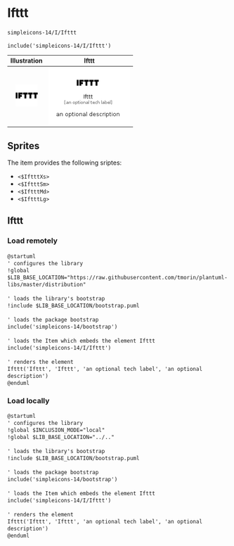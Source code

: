 # Ifttt


```text
simpleicons-14/I/Ifttt
```

```text
include('simpleicons-14/I/Ifttt')
```



| Illustration | Ifttt |
| :---: | :---: |
| ![illustration for Illustration](../../simpleicons-14/I/Ifttt.png) | ![illustration for Ifttt](../../simpleicons-14/I/Ifttt.Local.png) |



## Sprites
The item provides the following sriptes:

- `<$IftttXs>`
- `<$IftttSm>`
- `<$IftttMd>`
- `<$IftttLg>`





## Ifttt

### Load remotely
```plantuml
@startuml
' configures the library
!global $LIB_BASE_LOCATION="https://raw.githubusercontent.com/tmorin/plantuml-libs/master/distribution"

' loads the library's bootstrap
!include $LIB_BASE_LOCATION/bootstrap.puml

' loads the package bootstrap
include('simpleicons-14/bootstrap')

' loads the Item which embeds the element Ifttt
include('simpleicons-14/I/Ifttt')

' renders the element
Ifttt('Ifttt', 'Ifttt', 'an optional tech label', 'an optional description')
@enduml
```

### Load locally
```plantuml
@startuml
' configures the library
!global $INCLUSION_MODE="local"
!global $LIB_BASE_LOCATION="../.."

' loads the library's bootstrap
!include $LIB_BASE_LOCATION/bootstrap.puml

' loads the package bootstrap
include('simpleicons-14/bootstrap')

' loads the Item which embeds the element Ifttt
include('simpleicons-14/I/Ifttt')

' renders the element
Ifttt('Ifttt', 'Ifttt', 'an optional tech label', 'an optional description')
@enduml
```

